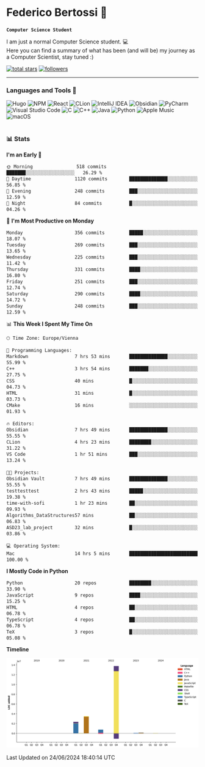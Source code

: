 # Federico Bertossi 🚀

**`Computer Science Student`**

[//]: # (Thanks to @ForrestKnight for the inspiration.)

<!-- TODO: Insert a banner image -->

I am just a normal Computer Science student. 💻 </br>
Here you can find a summary of what has been (and will be) my journey as a Computer Scientist, stay tuned :)

   <p>
      <a href="https://github.com/mrBymax?tab=repositories&sort=stargazers">
         <img alt="total stars" title="Total stars on GitHub" src="https://custom-icon-badges.demolab.com/github/stars/mrBymax?color=55960c&style=for-the-badge&labelColor=488207&logo=star"/></a>
<a href="https://github.com/mrBymax?tab=followers">
         <img alt="followers" title="Follow me on Github" src="https://custom-icon-badges.demolab.com/github/followers/mrBymax?color=236ad3&labelColor=1155ba&style=for-the-badge&logo=person-add&label=Follow&logoColor=white"/></a>
   </p>

---

<!-- TODO: Insert a GIF -->
### Languages and Tools 🧰

<!-- TODO: Change it with shields -->
![Hugo](https://img.shields.io/badge/Hugo-black.svg?style=for-the-badge&logo=Hugo)
![NPM](https://img.shields.io/badge/NPM-%23CB3837.svg?style=for-the-badge&logo=npm&logoColor=white)
![React](https://img.shields.io/badge/react-%2320232a.svg?style=for-the-badge&logo=react&logoColor=%2361DAFB)
![CLion](https://img.shields.io/badge/CLion-black?style=for-the-badge&logo=clion&logoColor=white)
![IntelliJ IDEA](https://img.shields.io/badge/IntelliJIDEA-000000.svg?style=for-the-badge&logo=intellij-idea&logoColor=white)
![Obsidian](https://img.shields.io/badge/Obsidian-%23483699.svg?style=for-the-badge&logo=obsidian&logoColor=white)
![PyCharm](https://img.shields.io/badge/pycharm-143?style=for-the-badge&logo=pycharm&logoColor=black&color=black&labelColor=green)
![Visual Studio Code](https://img.shields.io/badge/Visual%20Studio%20Code-0078d7.svg?style=for-the-badge&logo=visual-studio-code&logoColor=white)
![C](https://img.shields.io/badge/c-%2300599C.svg?style=for-the-badge&logo=c&logoColor=white)
![C++](https://img.shields.io/badge/c++-%2300599C.svg?style=for-the-badge&logo=c%2B%2B&logoColor=white)
![Java](https://img.shields.io/badge/java-%23ED8B00.svg?style=for-the-badge&logo=openjdk&logoColor=white)
![Python](https://img.shields.io/badge/python-3670A0?style=for-the-badge&logo=python&logoColor=ffdd54)
![Apple Music](https://img.shields.io/badge/Apple_Music-9933CC?style=for-the-badge&logo=apple-music&logoColor=white)
![macOS](https://img.shields.io/badge/mac%20os-000000?style=for-the-badge&logo=macos&logoColor=F0F0F0)


#

### 📊 Stats

<!-- ![My GitHub stats](https://github-readme-stats.vercel.app/api?username=mrBymax&show_icons=true&theme=dracula) -->


<!--START_SECTION:waka-->
**I'm an Early 🐤** 

```text
🌞 Morning                518 commits         ███████░░░░░░░░░░░░░░░░░░   26.29 % 
🌆 Daytime                1120 commits        ██████████████░░░░░░░░░░░   56.85 % 
🌃 Evening                248 commits         ███░░░░░░░░░░░░░░░░░░░░░░   12.59 % 
🌙 Night                  84 commits          █░░░░░░░░░░░░░░░░░░░░░░░░   04.26 % 
```
📅 **I'm Most Productive on Monday** 

```text
Monday                   356 commits         █████░░░░░░░░░░░░░░░░░░░░   18.07 % 
Tuesday                  269 commits         ███░░░░░░░░░░░░░░░░░░░░░░   13.65 % 
Wednesday                225 commits         ███░░░░░░░░░░░░░░░░░░░░░░   11.42 % 
Thursday                 331 commits         ████░░░░░░░░░░░░░░░░░░░░░   16.80 % 
Friday                   251 commits         ███░░░░░░░░░░░░░░░░░░░░░░   12.74 % 
Saturday                 290 commits         ████░░░░░░░░░░░░░░░░░░░░░   14.72 % 
Sunday                   248 commits         ███░░░░░░░░░░░░░░░░░░░░░░   12.59 % 
```


📊 **This Week I Spent My Time On** 

```text
🕑︎ Time Zone: Europe/Vienna

💬 Programming Languages: 
Markdown                 7 hrs 53 mins       ██████████████░░░░░░░░░░░   55.99 % 
C++                      3 hrs 54 mins       ███████░░░░░░░░░░░░░░░░░░   27.75 % 
CSS                      40 mins             █░░░░░░░░░░░░░░░░░░░░░░░░   04.73 % 
HTML                     31 mins             █░░░░░░░░░░░░░░░░░░░░░░░░   03.73 % 
CMake                    16 mins             ░░░░░░░░░░░░░░░░░░░░░░░░░   01.93 % 

🔥 Editors: 
Obsidian                 7 hrs 49 mins       ██████████████░░░░░░░░░░░   55.55 % 
CLion                    4 hrs 23 mins       ████████░░░░░░░░░░░░░░░░░   31.22 % 
VS Code                  1 hr 51 mins        ███░░░░░░░░░░░░░░░░░░░░░░   13.24 % 

🐱‍💻 Projects: 
Obsidian Vault           7 hrs 49 mins       ██████████████░░░░░░░░░░░   55.55 % 
testtesttest             2 hrs 43 mins       █████░░░░░░░░░░░░░░░░░░░░   19.38 % 
time-with-sofi           1 hr 23 mins        ██░░░░░░░░░░░░░░░░░░░░░░░   09.93 % 
Algorithms_DataStructures57 mins             ██░░░░░░░░░░░░░░░░░░░░░░░   06.83 % 
ASD23_lab_project        32 mins             █░░░░░░░░░░░░░░░░░░░░░░░░   03.86 % 

💻 Operating System: 
Mac                      14 hrs 5 mins       █████████████████████████   100.00 % 
```

**I Mostly Code in Python** 

```text
Python                   20 repos            ████████░░░░░░░░░░░░░░░░░   33.90 % 
JavaScript               9 repos             ████░░░░░░░░░░░░░░░░░░░░░   15.25 % 
HTML                     4 repos             ██░░░░░░░░░░░░░░░░░░░░░░░   06.78 % 
TypeScript               4 repos             ██░░░░░░░░░░░░░░░░░░░░░░░   06.78 % 
TeX                      3 repos             █░░░░░░░░░░░░░░░░░░░░░░░░   05.08 % 
```



**Timeline**

![Lines of Code chart](https://raw.githubusercontent.com/mrBymax/mrBymax/main/assets/bar_graph.png)


 Last Updated on 24/06/2024 18:40:14 UTC
<!--END_SECTION:waka-->


[linkedin]: https://linkedin.com/federico-bertossi
[website]:  https://www.federicobertossi.com

</details>
